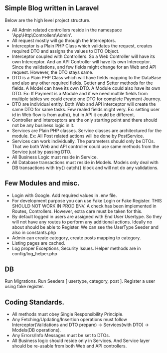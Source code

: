## Simple Blog written in Laravel

Below are the high level project structure.

-   All Admin related controllers reside in the namespace 'App\Http\Controllers\Admin'.
-   All request mostly will go through the Interceptors.
-   Interceptor is a Plain PHP Class which validates the request, creates required DTO and assigns the values to DTO Object.
-   Interceptor coupled with Controllers. So a Web Controller will have its own Interceptor. And an API Controller will have its own Interceptor. Since the validations, and few fields might change for an Web and API request. However, the DTO stays same.
-   DTO is a Plain PHP Class which will have fields mapping to the DataBase and also any other required fields. Getter and Setter methods for the fields. A Model can have its own DTO. A Module could also have its own DTO. Ex: If Payment is a Module and if we need multile fields from multiple tables we could create one DTO for complete Payment Journey.
-   DTO are individual entity. Both Web and API interceptor will create the same DTO for same tasks. Few realed fields might very. Ex: setting user id in Web flow is from auth(), but in API it could be different.
-   Controller and Interceptors are the only starting point and there should not be any business logic in it.
-   Services are Plain PHP classes. Service classes are architectured for the module. Ex: All Post related actions will be done by PostService.
-   Services can work individually. The parameters should only be DTOs. That we both Web and API controller could use same methods from the Service just by passing DTO.
-   All Business Logic must reside in Service.
-   All Database transactions must reside in Models. Models only deal with DB transactions with try{} catch{} block and will not do any validations.

## Few Modules and misc.

-   Login with Google. Add required values in .env file.
-   For development purpose you can use Fake Login or Fake Register. THIS SHOULD NOT WORK IN PROD ENV. A check has been implemented in Routes, Controllers. However, extra care must be taken for this.
-   By default logged in users are assigned with End User Usertype. So they will not have any routes to perform any additional actions. Ideally no about should be able to Register. We can see the UserType Seeder and also in constants.php
-   Admin can create category, create posts mapping to category.
-   Listing pages are cached.
-   Log proper Exceptions, Security Issues. Helper methods are in config/log_helper.php

## DB

Run Migrations. Run Seeders [ usertype, category, post ]. Register a user using fake register.

## Coding Standards.

-   All methods must obey Single Responsibility Principle.
-   Any Fetching/Updating/Insertion operations must follow Interceptor(Validations and DTO prepare) -> Services(with DTO) -> Models(DB operations).
-   Any Errors/Info Messages must be set to DTOs.
-   All Business logic should reside only in Services. And Service layer should be re-usable from both Web and API controllers.

